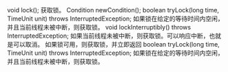 void lock();  获取锁。
Condition newCondition();
boolean tryLock(long time, TimeUnit unit) throws InterruptedException;
如果锁在给定的等待时间内空闲，并且当前线程未被中断，则获取锁。
void lockInterruptibly() throws InterruptedException;
如果当前线程未被中断，则获取锁。可以响应中断，也就是可以取消。
如果锁可用，则获取锁，并立即返回
boolean tryLock(long time, TimeUnit unit) throws InterruptedException;
如果锁在给定的等待时间内空闲，并且当前线程未被中断，则获取锁。
